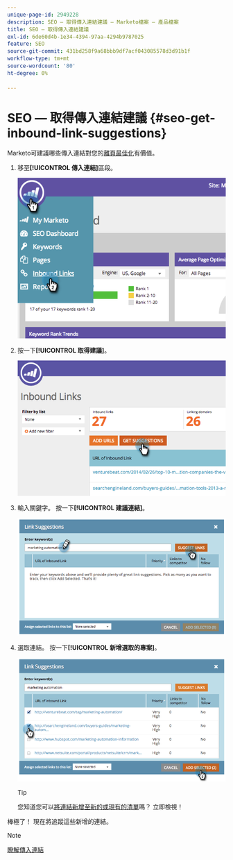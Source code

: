 ```yaml
---
unique-page-id: 2949228
description: SEO — 取得傳入連結建議 — Marketo檔案 — 產品檔案
title: SEO — 取得傳入連結建議
exl-id: 6de60d4b-1e34-4394-97aa-4294b9787025
feature: SEO
source-git-commit: 431bd258f9a68bbb9df7acf043085578d3d91b1f
workflow-type: tm+mt
source-wordcount: '80'
ht-degree: 0%

---
```


# SEO — 取得傳入連結建議 {#seo-get-inbound-link-suggestions}

Marketo可建議哪些傳入連結對您的[離頁最佳化](/help/marketo/product-docs/additional-apps/seo/understanding-seo/understanding-search-engine-optimization.md)有價值。

1. 移至&#x200B;**[!UICONTROL 傳入連結]**&#x200B;區段。

   ![](assets/image2014-9-18-13-3a20-3a44.png)

1. 按一下&#x200B;**[!UICONTROL 取得建議]**。

   ![](assets/image2014-9-18-13-3a21-3a8.png)

1. 輸入關鍵字。 按一下&#x200B;**[!UICONTROL 建議連結]**。

   ![](assets/image2014-9-18-13-3a21-3a31.png)

1. 選取連結。 按一下&#x200B;**[!UICONTROL 新增選取的專案]**。

   ![](assets/image2014-9-18-13-3a21-3a40.png)

   >[!TIP]
   >
   >您知道您可以[將連結新增至新的或現有的清單](/help/marketo/product-docs/additional-apps/seo/inbound-links/seo-add-remove-an-inbound-link-url-from-a-list.md)嗎？ 立即檢視！

棒極了！ 現在將追蹤這些新增的連結。

>[!NOTE]
>
>[瞭解傳入連結](/help/marketo/product-docs/additional-apps/seo/inbound-links/seo-understanding-inbound-links.md)
